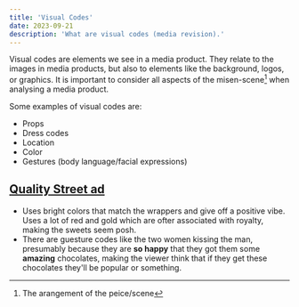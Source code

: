 ```yaml
---
title: 'Visual Codes'
date: 2023-09-21
description: 'What are visual codes (media revision).'
---
```


Visual codes are elements we see in a media product. They relate to the images in media products, but also to elements like the background, logos, or graphics. It is important to consider all aspects of the misen-scene[^fn:1] when analysing a media product.

Some examples of visual codes are:

- Props
- Dress codes
- Location
- Color
- Gestures (body language/facial expressions)

## [Quality Street ad](https://c8.alamy.com/comp/EXT3AY/1950s-uk-mackintoshs-quality-street-magazine-advert-EXT3AY.jpg)

- Uses bright colors that match the wrappers and give off a positive vibe.
  Uses a lot of red and gold which are ofter associated with royalty, making the sweets seem posh.
- There are guesture codes like the two women kissing the man, presumably because they are **so happy** that they got them some **amazing** chocolates, making the viewer think that if they get these chocolates they'll be popular or something.

[^fn:1]: The arangement of the peice/scene
